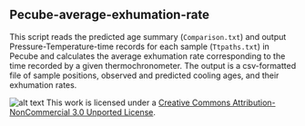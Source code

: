 ## Pecube-average-exhumation-rate

This script reads the predicted age summary (`Comparison.txt`) and output Pressure-Temperature-time records for each sample (`Ttpaths.txt`) in Pecube and calculates the average exhumation rate corresponding to the time recorded by a given thermochronometer.
The output is a csv-formatted file of sample positions, observed and predicted cooling ages, and their exhumation rates.

![alt text](http://i.creativecommons.org/l/by-nc/3.0/88x31.png "Creative Commons License")
This work is licensed under a <a rel="license" href="http://creativecommons.org/licenses/by-nc/3.0/deed.en_US">[Creative Commons Attribution-NonCommercial 3.0 Unported License](http://creativecommons.org/licenses/by-nc/3.0/deed.en_US).